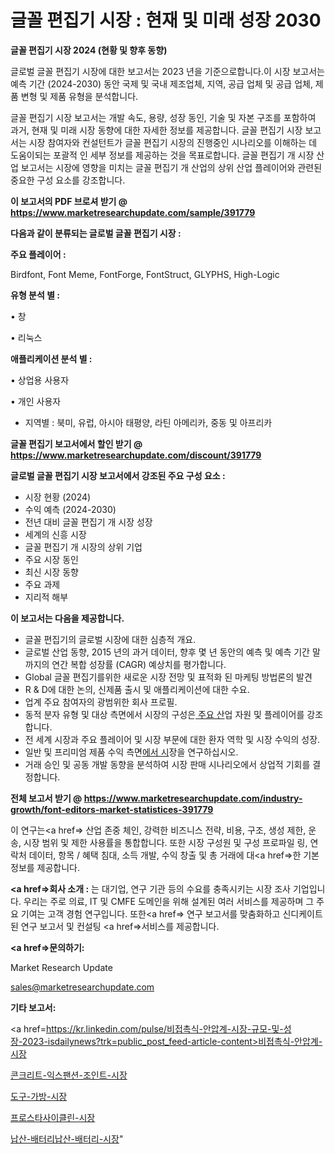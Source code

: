 # 글꼴 편집기 시장 : 현재 및 미래 성장 2030

<strong>글꼴 편집기 시장 2024 (현황 및 향후 동향)</strong>

글로벌 글꼴 편집기 시장에 대한 보고서는 2023 년을 기준으로합니다.이 시장 보고서는 예측 기간 (2024-2030) 동안 국제 및 국내 제조업체, 지역, 공급 업체 및 공급 업체, 제품 변형 및 제품 유형을 분석합니다.

글꼴 편집기 시장 보고서는 개발 속도, 용량, 성장 동인, 기술 및 자본 구조를 포함하여 과거, 현재 및 미래 시장 동향에 대한 자세한 정보를 제공합니다. 글꼴 편집기 시장 보고서는 시장 참여자와 컨설턴트가 글꼴 편집기 시장의 진행중인 시나리오를 이해하는 데 도움이되는 포괄적 인 세부 정보를 제공하는 것을 목표로합니다. 글꼴 편집기 개 시장 산업 보고서는 시장에 영향을 미치는 글꼴 편집기 개 산업의 상위 산업 플레이어와 관련된 중요한 구성 요소를 강조합니다.



<strong>이 보고서의 PDF 브로셔 받기 @ <a href=https://www.marketresearchupdate.com/sample/391779>https://www.marketresearchupdate.com/sample/391779</a></strong>



<strong>다음과 같이 분류되는 글로벌 글꼴 편집기 시장 :</strong>



<strong>주요 플레이어 :</strong>

Birdfont, Font Meme, FontForge, FontStruct, GLYPHS, High-Logic



<strong>유형 분석 별 :</strong>

• 창

• 리눅스



<strong>애플리케이션 분석 별 :</strong>

• 상업용 사용자

• 개인 사용자

<ul>
  <li>지역별 : 북미, 유럽, 아시아 태평양, 라틴 아메리카, 중동 및 아프리카</li>
</ul>


<strong>글꼴 편집기 보고서에서 할인 받기 @ <a href=https://www.marketresearchupdate.com/discount/391779>https://www.marketresearchupdate.com/discount/391779</a></strong>



<strong>글로벌 글꼴 편집기 시장 보고서에서 강조된 주요 구성 요소 :</strong>
<ul>
  <li>시장 현황 (2024)</li>
  <li>수익 예측 (2024-2030)</li>
  <li>전년 대비 글꼴 편집기 개 시장 성장</li>
  <li>세계의 신흥 시장</li>
  <li>글꼴 편집기 개 시장의 상위 기업</li>
  <li>주요 시장 동인</li>
  <li>최신 시장 동향</li>
  <li>주요 과제</li>
  <li>지리적 해부</li>
</ul>


<strong>이 보고서는 다음을 제공합니다.</strong>
<ul>
  <li>글꼴 편집기의 글로벌 시장에 대한 심층적 개요.</li>
  <li>글로벌 산업 동향, 2015 년의 과거 데이터, 향후 몇 년 동안의 예측 및 예측 기간 말까지의 연간 복합 성장률 (CAGR) 예상치를 평가합니다.</li>
  <li>Global 글꼴 편집기를위한 새로운 시장 전망 및 표적화 된 마케팅 방법론의 발견</li>
  <li>R &amp; D에 대한 논의, 신제품 출시 및 애플리케이션에 대한 수요.</li>
  <li>업계 주요 참여자의 광범위한 회사 프로필.</li>
  <li>동적 분자 유형 및 대상 측면에서 시장의 구성은<a href=> 주요 산</a>업 자원 및 플레이어를 강조합니다.</li>
  <li>전 세계 시장과 주요 플레이어 및 시장 부문에 대한 환자 역학 및 시장 수익의 성장.</li>
  <li>일반 및 프리미엄 제품 수익 측면<a href=>에서 시</a>장을 연구하십시오.</li>
  <li>거래 승인 및 공동 개발 동향을 분석하여 시장 판매 시나리오에서 상업적 기회를 결정합니다.</li>
</ul>



<strong>전체 보고서 받기 @ <a href=https://www.marketresearchupdate.com/industry-growth/font-editors-market-statistices-391779>https://www.marketresearchupdate.com/industry-growth/font-editors-market-statistices-391779</a></strong>

이 연구는<a href=> 산업 존중</a> 체인, 강력한 비즈니스 전략, 비용, 구조, 생성 제한, 운송, 시장 범위 및 제한 사용률을 통합합니다. 또한 시장 구성원 및 구성 프로파일 링, 연락처 데이터, 항목 / 혜택 침대, 소득 개발, 수익 창출 및 총 거래에 대<a href=>한 기본 </a>정보를 제공합니다.



<strong><a href=>회사 소</a>개 :</strong>
는 대기업, 연구 기관 등의 수요를 충족시키는 시장 조사 기업입니다. 우리는 주로 의료, IT 및 CMFE 도메인을 위해 설계된 여러 서비스를 제공하며 그 주요 기여는 고객 경험 연구입니다. 또한<a href=> 연구 보</a>고서를 맞춤화하고 신디케이트 된 연구 보고서 및 컨설팅 <a href=>서비스</a>를 제공합니다.



<strong><a href=>문의하기:</a></strong>

Market Research Update

sales@marketresearchupdate.com



<strong>기타 보고서:</strong>

<a href=https://kr.linkedin.com/pulse/비접촉식-안압계-시장-규모-및-성장-2023-isdailynews?trk=public_post_feed-article-content>비접촉식-안압계-시장</a>

<a href=https://www.linkedin.com/pulse/콘크리트-익스팬션-조인트-시장-경쟁-분석-및-성장-잠재력-2029/>콘크리트-익스팬션-조인트-시장</a>

<a href=https://www.linkedin.com/pulse/도구-가방-시장-진입-전략-및-위험-평가2029년-trend-tracking-tips-360-analysis-s69df/>도구-가방-시장</a>

<a href=https://www.linkedin.com/pulse/프로스타사이클린-시장-진입-전략-및-위험-평가2029년-data-dive-diaries-24-analysis-mgo0f/>프로스타사이클린-시장</a>

<a href=https://www.linkedin.com/pulse/납산-배터리납산-배터리-시장-경쟁-분석-및-성장-잠재력-2030-data-dive-diaries-24-analysis-rthzf/>납산-배터리납산-배터리-시장</a>"
